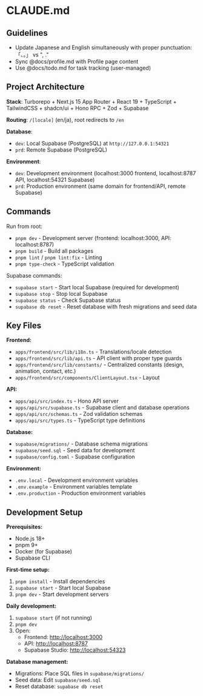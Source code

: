 # CLAUDE.md

## Guidelines

- Update Japanese and English simultaneously with proper punctuation: 「、。」 vs ", ."
- Sync @docs/profile.md with Profile page content
- Use @docs/todo.md for task tracking (user-managed)

## Project Architecture

**Stack**: Turborepo + Next.js 15 App Router + React 19 + TypeScript + TailwindCSS + shadcn/ui + Hono RPC + Zod + Supabase

**Routing**: `/[locale]` (en/ja), root redirects to `/en`

**Database**:

- `dev`: Local Supabase (PostgreSQL) at `http://127.0.0.1:54321`
- `prd`: Remote Supabase (PostgreSQL)

**Environment**:

- `dev`: Development environment (localhost:3000 frontend, localhost:8787 API, localhost:54321 Supabase)
- `prd`: Production environment (same domain for frontend/API, remote Supabase)

## Commands

Run from root:

- `pnpm dev` - Development server (frontend: localhost:3000, API: localhost:8787)
- `pnpm build` - Build all packages
- `pnpm lint` / `pnpm lint:fix` - Linting
- `pnpm type-check` - TypeScript validation

Supabase commands:

- `supabase start` - Start local Supabase (required for development)
- `supabase stop` - Stop local Supabase
- `supabase status` - Check Supabase status
- `supabase db reset` - Reset database with fresh migrations and seed data

## Key Files

**Frontend:**

- `apps/frontend/src/lib/i18n.ts` - Translations/locale detection
- `apps/frontend/src/lib/api.ts` - API client with proper type guards
- `apps/frontend/src/lib/constants/` - Centralized constants (design, animation, contact, etc.)
- `apps/frontend/src/components/ClientLayout.tsx` - Layout

**API:**

- `apps/api/src/index.ts` - Hono API server
- `apps/api/src/supabase.ts` - Supabase client and database operations
- `apps/api/src/schemas.ts` - Zod validation schemas
- `apps/api/src/types.ts` - TypeScript type definitions

**Database:**

- `supabase/migrations/` - Database schema migrations
- `supabase/seed.sql` - Seed data for development
- `supabase/config.toml` - Supabase configuration

**Environment:**

- `.env.local` - Development environment variables
- `.env.example` - Environment variables template
- `.env.production` - Production environment variables

## Development Setup

**Prerequisites:**

- Node.js 18+
- pnpm 9+
- Docker (for Supabase)
- Supabase CLI

**First-time setup:**

1. `pnpm install` - Install dependencies
2. `supabase start` - Start local Supabase
3. `pnpm dev` - Start development servers

**Daily development:**

1. `supabase start` (if not running)
2. `pnpm dev`
3. Open:
   - Frontend: <http://localhost:3000>
   - API: <http://localhost:8787>
   - Supabase Studio: <http://localhost:54323>

**Database management:**

- Migrations: Place SQL files in `supabase/migrations/`
- Seed data: Edit `supabase/seed.sql`
- Reset database: `supabase db reset`
